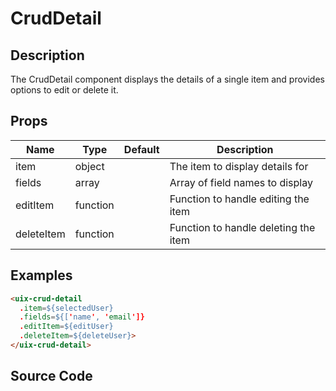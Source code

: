 # CrudDetail

## Description
The CrudDetail component displays the details of a single item and provides options to edit or delete it.

## Props
| Name      | Type       | Default | Description                                      |
|-----------|------------|---------|--------------------------------------------------|
| item      | object     |         | The item to display details for                  |
| fields    | array      |         | Array of field names to display                  |
| editItem  | function   |         | Function to handle editing the item              |
| deleteItem| function   |         | Function to handle deleting the item             |

## Examples
```html
<uix-crud-detail
  .item=${selectedUser}
  .fields=${['name', 'email']}
  .editItem=${editUser}
  .deleteItem=${deleteUser}>
</uix-crud-detail>
```

## Source Code